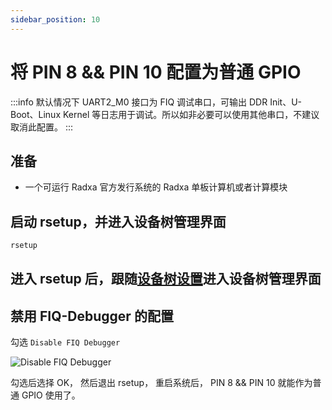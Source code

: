 ```yaml
---
sidebar_position: 10
---
```


# 将 PIN 8 && PIN 10 配置为普通 GPIO

:::info
默认情况下 UART2_M0 接口为 FIQ 调试串口，可输出 DDR Init、U-Boot、Linux Kernel 等日志用于调试。所以如非必要可以使用其他串口，不建议取消此配置。
:::

## 准备

- 一个可运行 Radxa 官方发行系统的 Radxa 单板计算机或者计算模块

## 启动 rsetup，并进入设备树管理界面

```bash
rsetup
```

## 进入 rsetup 后，跟随[设备树设置](/radxa-os/rsetup/devicetree)进入设备树管理界面

## 禁用 FIQ-Debugger 的配置

勾选 `Disable FIQ Debugger`

![Disable FIQ Debugger](/img/general-tutorial/disable-fiq-debugger.webp)

勾选后选择 OK， 然后退出 rsetup， 重启系统后， PIN 8 && PIN 10 就能作为普通 GPIO 使用了。
